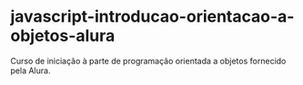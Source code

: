 # javascript-introducao-orientacao-a-objetos-alura
Curso de iniciação à parte de programação orientada a objetos fornecido pela Alura.
